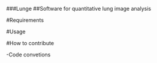 ###Lunge
##Software for quantitative lung image analysis

#Requirements

#Usage

#How to contribute

-Code convetions
